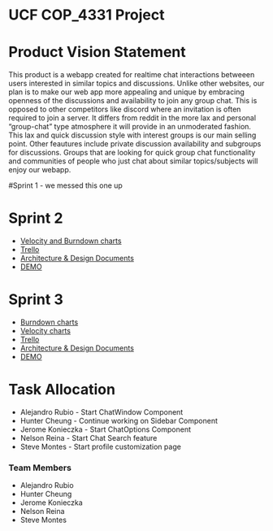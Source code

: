 # UCF COP_4331 Project

# Product Vision Statement

This product is a webapp created for realtime chat interactions betweeen users interested in similar topics and discussions.
Unlike other websites, our plan is to make our web app more appealing and unique by embracing openness of the discussions 
and availability to join any group chat. This is opposed to other competitors like discord where an invitation is often 
required to join a server. It differs from reddit in the more lax and personal “group-chat” type atmosphere it will 
provide in an unmoderated fashion. This lax and quick discussion style with interest groups is our main selling point.
Other feautures include private discussion availability and subgroups for discussions. Groups that are looking for quick 
group chat functionality and communities of people who just chat about similar topics/subjects will enjoy our webapp. 

#Sprint 1 - we messed this one up

# Sprint 2
- [Velocity and Burndown charts](https://docs.google.com/spreadsheets/d/1upUzMZMtthAg0LUP5b4fbpAZldVFypU6L3LfWf_3Akc/edit?usp=sharing)
- [Trello](https://trello.com/b/qaRvqV9A/project-management)
- [Architecture & Design Documents](/artifacts/architecture.md)
- [DEMO](https://youtu.be/FGrOQT4gVEI)


# Sprint 3
- [Burndown charts](https://docs.google.com/spreadsheets/d/1upUzMZMtthAg0LUP5b4fbpAZldVFypU6L3LfWf_3Akc/edit?usp=sharing)
- [Velocity charts](https://docs.google.com/spreadsheets/d/1jKwPLi_FV2iHeRY4Cpr7XaL948TdbM8p8v62qhJ1EL8/edit?usp=sharing)
- [Trello](https://trello.com/b/qaRvqV9A/project-management)
- [Architecture & Design Documents](/artifacts/architecture.md)
- [DEMO](https://youtu.be/FGrOQT4gVEI)

# Task Allocation
- Alejandro Rubio - Start ChatWindow Component
- Hunter Cheung - Continue working on Sidebar Component
- Jerome Konieczka - Start ChatOptions Component
- Nelson Reina - Start Chat Search feature
- Steve Montes - Start profile customization page



### Team Members

- Alejandro Rubio
- Hunter Cheung
- Jerome Konieczka
- Nelson Reina
- Steve Montes
